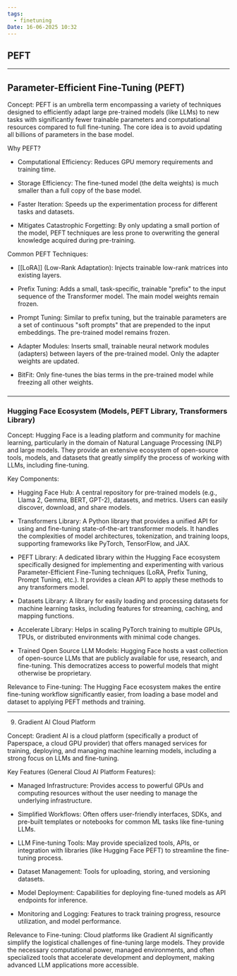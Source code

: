 ```yaml
---
tags:
  - finetuning
Date: 16-06-2025 10:32
---
```


## PEFT

---

## Parameter-Efficient Fine-Tuning (PEFT)

Concept: PEFT is an umbrella term encompassing a variety of techniques designed to efficiently adapt large pre-trained models (like LLMs) to new tasks with significantly fewer trainable parameters and computational resources compared to full fine-tuning. The core idea is to avoid updating all billions of parameters in the base model.

Why PEFT?

- Computational Efficiency: Reduces GPU memory requirements and training time.
    
- Storage Efficiency: The fine-tuned model (the delta weights) is much smaller than a full copy of the base model.
    
- Faster Iteration: Speeds up the experimentation process for different tasks and datasets.
    
- Mitigates Catastrophic Forgetting: By only updating a small portion of the model, PEFT techniques are less prone to overwriting the general knowledge acquired during pre-training.
    

Common PEFT Techniques:

- [[LoRA]] (Low-Rank Adaptation): Injects trainable low-rank matrices into existing layers.
    
- Prefix Tuning: Adds a small, task-specific, trainable "prefix" to the input sequence of the Transformer model. The main model weights remain frozen.
    
- Prompt Tuning: Similar to prefix tuning, but the trainable parameters are a set of continuous "soft prompts" that are prepended to the input embeddings. The pre-trained model remains frozen.
    
- Adapter Modules: Inserts small, trainable neural network modules (adapters) between layers of the pre-trained model. Only the adapter weights are updated.
    
- BitFit: Only fine-tunes the bias terms in the pre-trained model while freezing all other weights.
    

### 

---

### Hugging Face Ecosystem (Models, PEFT Library, Transformers Library)

Concept: Hugging Face is a leading platform and community for machine learning, particularly in the domain of Natural Language Processing (NLP) and large models. They provide an extensive ecosystem of open-source tools, models, and datasets that greatly simplify the process of working with LLMs, including fine-tuning.

Key Components:

- Hugging Face Hub: A central repository for pre-trained models (e.g., Llama 2, Gemma, BERT, GPT-2), datasets, and metrics. Users can easily discover, download, and share models.
    
- Transformers Library: A Python library that provides a unified API for using and fine-tuning state-of-the-art transformer models. It handles the complexities of model architectures, tokenization, and training loops, supporting frameworks like PyTorch, TensorFlow, and JAX.
    
- PEFT Library: A dedicated library within the Hugging Face ecosystem specifically designed for implementing and experimenting with various Parameter-Efficient Fine-Tuning techniques (LoRA, Prefix Tuning, Prompt Tuning, etc.). It provides a clean API to apply these methods to any transformers model.
    
- Datasets Library: A library for easily loading and processing datasets for machine learning tasks, including features for streaming, caching, and mapping functions.
    
- Accelerate Library: Helps in scaling PyTorch training to multiple GPUs, TPUs, or distributed environments with minimal code changes.
    
- Trained Open Source LLM Models: Hugging Face hosts a vast collection of open-source LLMs that are publicly available for use, research, and fine-tuning. This democratizes access to powerful models that might otherwise be proprietary.
    

Relevance to Fine-tuning: The Hugging Face ecosystem makes the entire fine-tuning workflow significantly easier, from loading a base model and dataset to applying PEFT methods and training.

---

9. Gradient AI Cloud Platform

Concept: Gradient AI is a cloud platform (specifically a product of Paperspace, a cloud GPU provider) that offers managed services for training, deploying, and managing machine learning models, including a strong focus on LLMs and fine-tuning.

Key Features (General Cloud AI Platform Features):

- Managed Infrastructure: Provides access to powerful GPUs and computing resources without the user needing to manage the underlying infrastructure.
    
- Simplified Workflows: Often offers user-friendly interfaces, SDKs, and pre-built templates or notebooks for common ML tasks like fine-tuning LLMs.
    
- LLM Fine-tuning Tools: May provide specialized tools, APIs, or integration with libraries (like Hugging Face PEFT) to streamline the fine-tuning process.
    
- Dataset Management: Tools for uploading, storing, and versioning datasets.
    
- Model Deployment: Capabilities for deploying fine-tuned models as API endpoints for inference.
    
- Monitoring and Logging: Features to track training progress, resource utilization, and model performance.
    

Relevance to Fine-tuning: Cloud platforms like Gradient AI significantly simplify the logistical challenges of fine-tuning large models. They provide the necessary computational power, managed environments, and often specialized tools that accelerate development and deployment, making advanced LLM applications more accessible.

